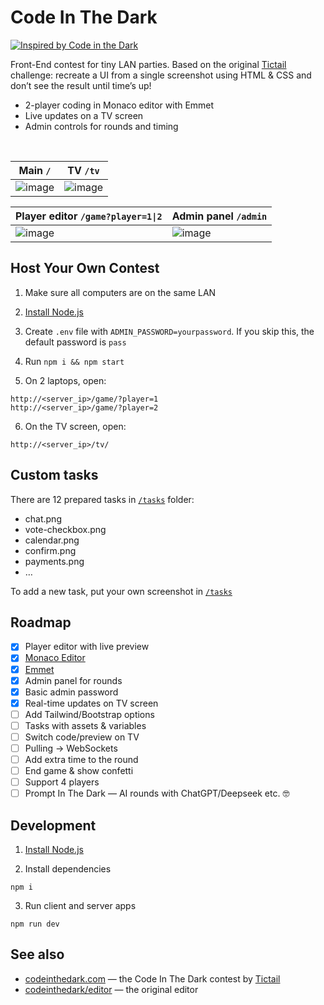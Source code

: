 # Code In The Dark

[![Inspired by Code in the Dark](https://img.shields.io/badge/inspired--by-Code%20in%20the%20Dark-blue)](https://github.com/codeinthedark/editor)


Front-End contest for tiny LAN parties. Based on the original [Tictail](https://tictail.com/) challenge: recreate a UI from a single screenshot using HTML & CSS and don’t see the result until time’s up!

- 2-player coding in Monaco editor with Emmet
- Live updates on a TV screen
- Admin controls for rounds and timing


<br />

| Main `/` | TV `/tv` |
| --  | -- |
| ![image](https://github.com/user-attachments/assets/d131cfd2-5926-442b-a214-a64dfa346402) | ![image](https://github.com/user-attachments/assets/61b2df27-2a36-4d87-9ebc-a49637b7d46e) |



| Player editor `/game?player=1\|2` | Admin panel `/admin` |
| --  | -- |
| ![image](https://github.com/user-attachments/assets/66a1ef44-e9ee-4dbd-82ff-4a5fe8a727d5) | ![image](https://github.com/user-attachments/assets/3050bec3-0e05-48f5-bfde-b29c936e642e) |


## Host Your Own Contest

1. Make sure all computers are on the same LAN

2. [Install Node.js](https://nodejs.org/en/download)

3. Create `.env` file with `ADMIN_PASSWORD=yourpassword`. If you skip this, the default password is `pass`

4. Run `npm i && npm start`

5. On 2 laptops, open:

```
http://<server_ip>/game/?player=1
http://<server_ip>/game/?player=2
```

6. On the TV screen, open:

```
http://<server_ip>/tv/
```


## Custom tasks

There are 12 prepared tasks in [`/tasks`](https://github.com/sashachabin/code-in-the-dark/tree/master/tasks) folder:

- chat.png
- vote-checkbox.png
- calendar.png
- confirm.png
- payments.png
- …

To add a new task, put your own screenshot in [`/tasks`](https://github.com/sashachabin/code-in-the-dark/tree/master/tasks)


## Roadmap

- [x] Player editor with live preview
- [x] [Monaco Editor](https://github.com/microsoft/monaco-editor)
- [x] [Emmet](https://github.com/troy351/emmet-monaco-es)
- [x] Admin panel for rounds
- [x] Basic admin password
- [x] Real-time updates on TV screen
- [ ] Add Tailwind/Bootstrap options
- [ ] Tasks with assets & variables
- [ ] Switch code/preview on TV
- [ ] Pulling → WebSockets
- [ ] Add extra time to the round
- [ ] End game & show confetti
- [ ] Support 4 players
- [ ] Prompt In The Dark — AI rounds with ChatGPT/Deepseek etc. 🤓

## Development

1. [Install Node.js](https://nodejs.org/en/download)

2. Install dependencies

```
npm i
```

3. Run client and server apps

```
npm run dev
```

## See also

- [codeinthedark.com](http://codeinthedark.com) — the Code In The Dark contest by [Tictail](https://tictail.com/)
- [codeinthedark/editor](https://github.com/codeinthedark/editor) — the original editor  
